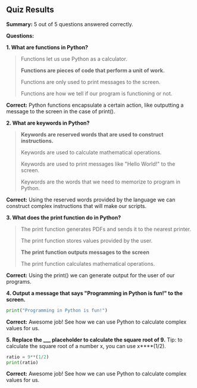 ## Quiz Results

**Summary:** 5 out of 5 questions answered correctly.

**Questions:**

**1. What are functions in Python?**

> Functions let us use Python as a calculator.
> 
> **Functions are pieces of code that perform a unit of work.**
> 
> Functions are only used to print messages to the screen.
> 
> Functions are how we tell if our program is functioning or not.

**Correct:** Python functions encapsulate a certain action, like outputting a message to the screen in the case of print().

**2. What are keywords in Python?**

> **Keywords are reserved words that are used to construct instructions.**
> 
> Keywords are used to calculate mathematical operations.
> 
> Keywords are used to print messages like "Hello World!" to the screen.
> 
> Keywords are the words that we need to memorize to program in Python.

**Correct:** Using the reserved words provided by the language we can construct complex instructions that will make our scripts.

**3. What does the print function do in Python?**

> The print function generates PDFs and sends it to the nearest printer.
> 
> The print function stores values provided by the user.
> 
> **The print function outputs messages to the screen**
> 
> The print function calculates mathematical operations.

**Correct:** Using the print() we can generate output for the user of our programs.

**4. Output a message that says "Programming in Python is fun!" to the screen.**

```python
print("Programming in Python is fun!")
```

**Correct:** Awesome job! See how we can use Python to calculate complex values for us.

**5. Replace the ___ placeholder to calculate the square root of 9.**
Tip: to calculate the square root of a number x, you can use x****(1/2).

```python
ratio = 9**(1/2)
print(ratio)
```

**Correct:** Awesome job! See how we can use Python to calculate complex values for us.
